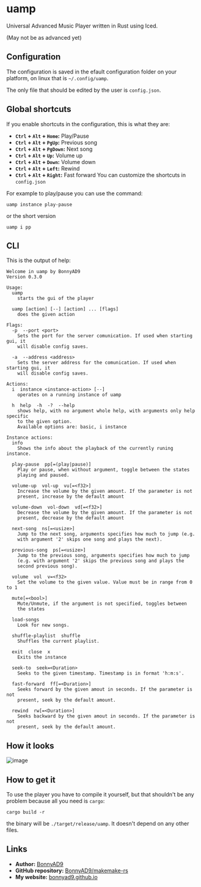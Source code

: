 # uamp
Universal Advanced Music Player written in Rust using Iced.

(May not be as advanced yet)

## Configuration
The configuration is saved in the efault configuration folder on your
platform, on linux that is `~/.config/uamp`.

The only file that should be edited by the user is `config.json`.

## Global shortcuts
If you enable shortcuts in the configuration, this is what they are:
- **`Ctrl` + `Alt` + `Home`:** Play/Pause
- **`Ctrl` + `Alt` + `PgUp`:** Previous song
- **`Ctrl` + `Alt` + `PgDown`:** Next song
- **`Ctrl` + `Alt` + `Up`:** Volume up
- **`Ctrl` + `Alt` + `Down`:** Volume down
- **`Ctrl` + `Alt` + `Left`:** Rewind
- **`Ctrl` + `Alt` + `Right`:** Fast forward
You can customize the shortcuts in `config.json`

For example to play/pause you can use the command:
```
uamp instance play-pause
```
or the short version
```
uamp i pp
```

## CLI
This is the output of help:
```
Welcome in uamp by BonnyAD9
Version 0.3.0

Usage:
  uamp
    starts the gui of the player

  uamp [action] [--] [action] ... [flags]
    does the given action

Flags:
  -p  --port <port>
    Sets the port for the server comunication. If used when starting gui, it
    will disable config saves.

  -a  --address <address>
    Sets the server address for the comunication. If used when starting gui, it
    will disable config saves.

Actions:
  i  instance <instance-action> [--]
    operates on a running instance of uamp

  h  help  -h  -?  --help
    shows help, with no argument whole help, with arguments only help specific
    to the given option.
    Available options are: basic, i instance

Instance actions:
  info
    Shows the info about the playback of the currently runing instance.

  play-pause  pp[=(play|pause)]
    Play or pause, when without argument, toggle between the states
    playing and paused.

  volume-up  vol-up  vu[=<f32>]
    Increase the volume by the given amount. If the parameter is not
    present, increase by the default amount

  volume-down  vol-down  vd[=<f32>]
    Decrease the volume by the given amount. If the parameter is not
    present, decrease by the default amount

  next-song  ns[=<usize>]
    Jump to the next song, arguments specifies how much to jump (e.g.
    with argument '2' skips one song and plays the next).

  previous-song  ps[=<usize>]
    Jump to the previous song, arguments specifies how much to jump
    (e.g. with argument '2' skips the previous song and plays the
    second previous song).

  volume  vol  v=<f32>
    Set the volume to the given value. Value must be in range from 0 to 1

  mute[=<bool>]
    Mute/Unmute, if the argument is not specified, toggles between
    the states

  load-songs
    Look for new songs.

  shuffle-playlist  shuffle
    Shuffles the current playlist.

  exit  close  x
    Exits the instance

  seek-to  seek=<Duration>
    Seeks to the given timestamp. Timestamp is in format 'h:m:s'.

  fast-forward  ff[=<Duration>]
    Seeks forward by the given amout in seconds. If the parameter is not
    present, seek by the default amount.

  rewind  rw[=<Duration>]
    Seeks backward by the given amout in seconds. If the parameter is not
    present, seek by the default amount.
```

## How it looks
![image](https://github.com/BonnyAD9/uamp/assets/46282097/639c9849-f0f2-4fad-91f3-949ef68e9a3e)

## How to get it
To use the player you have to compile it yourself, but that shouldn't be any
problem because all you need is `cargo`:
```
cargo build -r
```
the binary will be `./target/release/uamp`. It doesn't depend on any other
files.

## Links
- **Author:** [BonnyAD9](https://github.com/BonnyAD9)
- **GitHub repository:** [BonnyAD9/makemake-rs](https://github.com/BonnyAD9/uamp)
- **My website:** [bonnyad9.github.io](https://bonnyad9.github.io/)
